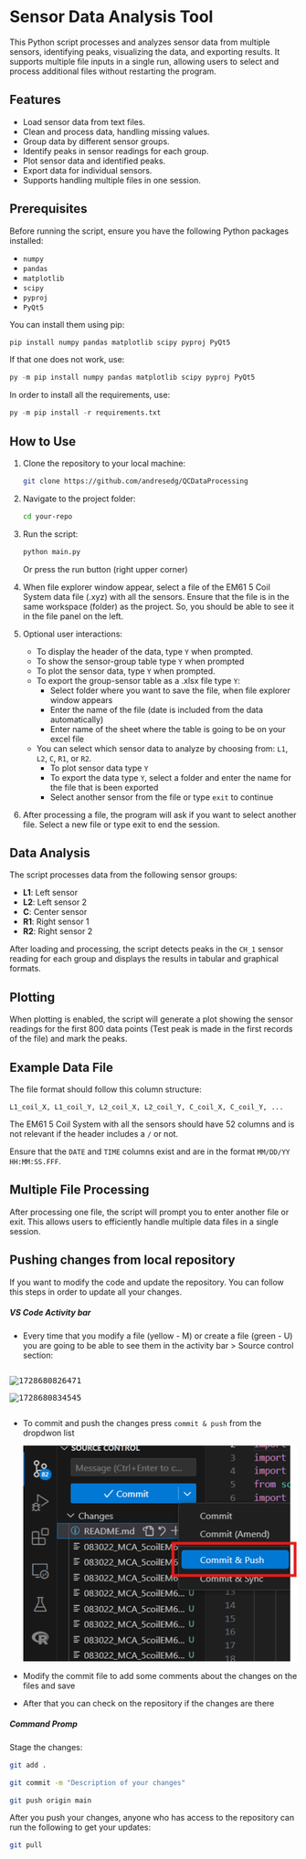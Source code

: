 # Sensor Data Analysis Tool

This Python script processes and analyzes sensor data from multiple sensors, identifying peaks, visualizing the data, and exporting results. It supports multiple file inputs in a single run, allowing users to select and process additional files without restarting the program.

## Features

- Load sensor data from text files.
- Clean and process data, handling missing values.
- Group data by different sensor groups.
- Identify peaks in sensor readings for each group.
- Plot sensor data and identified peaks.
- Export data for individual sensors.
- Supports handling multiple files in one session.

## Prerequisites

Before running the script, ensure you have the following Python packages installed:

- `numpy`
- `pandas`
- `matplotlib`
- `scipy`
- `pyproj`
- `PyQt5`

You can install them using pip:

```bash
pip install numpy pandas matplotlib scipy pyproj PyQt5
```

If that one does not work, use:

```python
py -m pip install numpy pandas matplotlib scipy pyproj PyQt5
```

In order to install all the requirements, use:

```python
py -m pip install -r requirements.txt
```

## How to Use

1. Clone the repository to your local machine:

   ```bash
   git clone https://github.com/andresedg/QCDataProcessing
   ```
2. Navigate to the project folder:

   ```bash
   cd your-repo
   ```
3. Run the script:

   ```bash
   python main.py
   ```

   Or press the run button (right upper corner)
4. When file explorer window appear, select a file of the EM61 5 Coil System data file (.xyz) with all the sensors. Ensure that the file is in the same workspace (folder) as the project. So, you should be able to see it in the file panel on the left.
5. Optional user interactions:

   - To display the header of the data, type `Y` when prompted.
   - To show the sensor-group table type `Y` when prompted
   - To plot the sensor data, type `Y` when prompted.
   - To export the group-sensor table as a .xlsx file type `Y`:
     - Select folder where you want to save the file, when file explorer window appears
     - Enter the name of the file (date is included from the data automatically)
     - Enter name of the sheet where the table is going to be on your excel file
   - You can select which sensor data to analyze by choosing from: `L1`, `L2`, `C`, `R1`, or `R2`.
     - To plot sensor data type `Y`
     - To export the data type `Y`, select a folder and enter the name for the file that is been exported
     - Select another sensor from the file or type `exit` to continue
6. After processing a file, the program will ask if you want to select another file. Select a new file or type exit to end the session.

## Data Analysis

The script processes data from the following sensor groups:

- **L1**: Left sensor
- **L2**: Left sensor 2
- **C**: Center sensor
- **R1**: Right sensor 1
- **R2**: Right sensor 2

After loading and processing, the script detects peaks in the `CH_1` sensor reading for each group and displays the results in tabular and graphical formats.

## Plotting

When plotting is enabled, the script will generate a plot showing the sensor readings for the first 800 data points (Test peak is made in the first records of the file) and mark the peaks.

## Example Data File

The file format should follow this column structure:

```
L1_coil_X, L1_coil_Y, L2_coil_X, L2_coil_Y, C_coil_X, C_coil_Y, ...
```

The EM61 5 Coil System with all the sensors should have 52 columns and is not relevant if the header includes a `/` or not.

Ensure that the `DATE` and `TIME` columns exist and are in the format `MM/DD/YY HH:MM:SS.FFF`.

## Multiple File Processing

After processing one file, the script will prompt you to enter another file or exit. This allows users to efficiently handle multiple data files in a single session.

## Pushing changes from local repository

If you want to modify the code and update the repository. You can follow this steps in order to update all your changes.

##### VS Code Activity bar

* Every time that you modify a file (yellow - M) or create a file (green - U) you are going to be able to see them in the activity bar > Source control section:

<pre class="vditor-reset" placeholder="" contenteditable="true" spellcheck="false"><p data-block="0"><img src="https://file+.vscode-resource.vscode-cdn.net/c%3A/Users/a.diaz/OneDrive%20-%20FPM/Documents/QC_Processing/QCDataProcessing/image/README/1728680826471.png" alt="1728680826471"/></p><p data-block="0"><img src="https://file+.vscode-resource.vscode-cdn.net/c%3A/Users/a.diaz/OneDrive%20-%20FPM/Documents/QC_Processing/QCDataProcessing/image/README/1728680834545.png" alt="1728680834545"/></p></pre>

* To commit and push the changes press `commit & push` from the dropdwon list

  ![1728681145484](image/README/1728681145484.png)
* Modify the commit file to add some comments about the changes on the files and save
* After that you can check on the repository if the changes are there

##### Command Promp

Stage the changes:

```bash
git add .
```

```bash
git commit -m "Description of your changes"
```

```bash
git push origin main
```

After you push your changes, anyone who has access to the repository can run the following to get your updates:

```bash
git pull
```
